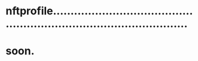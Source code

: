# nftprofile............................................................................................
# soon.
